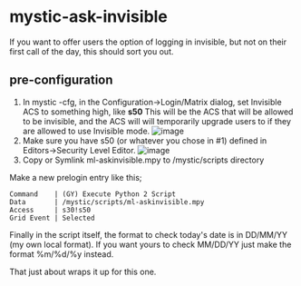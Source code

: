 # mystic-ask-invisible
If you want to offer users the option of logging in invisible, but not on their first call of the day, this should sort you out.

## pre-configuration

1. In mystic -cfg, in the Configuration->Login/Matrix dialog, set Invisible ACS to something high, like **s50** This will be the ACS that will be allowed to be invisible, and the ACS will will temporarily upgrade users to if they are allowed to use Invisible mode.
![image](https://user-images.githubusercontent.com/40481087/130405729-6b084423-aaa9-4707-9c09-6cc980528cbc.png)
2. Make sure you have s50 (or whatever you chose in #1) defined in Editors->Security Level Editor.
![image](https://user-images.githubusercontent.com/40481087/130405805-e91fc6a4-4e7d-4141-9be7-48eac08fa997.png)
3. Copy or Symlink ml-askinvisible.mpy to /mystic/scripts directory

Make a new prelogin entry like this;

```
Command    | (GY) Execute Python 2 Script
Data       | /mystic/scripts/ml-askinvisible.mpy
Access     | s30!s50
Grid Event | Selected
```

Finally in the script itself, the format to check today's date is in DD/MM/YY (my own local format). If you want yours to check MM/DD/YY just make the format %m/%d/%y instead.


That just about wraps it up for this one.
